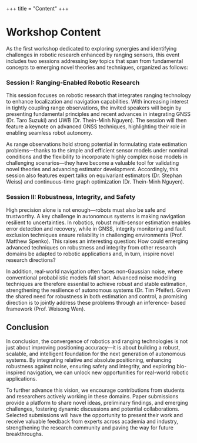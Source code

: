 +++
title = "Content"
+++


# Workshop Content

<p class="uk-text-custom uk-text-justify">
As the first workshop dedicated to exploring synergies and identifying challenges in robotic research
enhanced by ranging sensors, this event includes two sessions addressing key topics that span from
fundamental concepts to emerging novel theories and techniques, organized as follows:
</p>

### Session I: Ranging-Enabled Robotic Research

<p class="uk-text-custom uk-text-justify">
This session focuses on robotic research that integrates ranging technology to enhance localization and
navigation capabilities. With increasing interest in tightly coupling range observations, the invited speakers will
begin by presenting fundamental principles and recent advances in integrating GNSS (Dr. Taro Suzuki) and
UWB (Dr. Thein-Minh Nguyen). The session will then feature a keynote on advanced GNSS techniques,
highlighting their role in enabling seamless robot autonomy.
</p>

<p class="uk-text-custom uk-text-justify">
As range observations hold strong potential in formulating state estimation problems—thanks to the simple
and efficient sensor models under nominal conditions and the flexibility to incorporate highly complex noise
models in challenging scenarios—they have become a valuable tool for validating novel theories and
advancing estimator development. Accordingly, this session also features expert talks on equivariant
estimators (Dr. Stephan Weiss) and continuous-time graph optimization (Dr. Thein-Minh Nguyen).
</p>

### Session II: Robustness, Integrity, and Safety

<p class="uk-text-custom uk-text-justify">
High precision alone is not enough—robots must also be safe and trustworthy. A key challenge in
autonomous systems is making navigation resilient to uncertainties. In robotics, robust multi-sensor estimation
enables error detection and recovery, while in GNSS, integrity monitoring and fault exclusion techniques
ensure reliability in challenging environments (Prof. Matthew Spenko). This raises an interesting question:
How could emerging advanced techniques on robustness and integrity from other research domains be
adapted to robotic applications and, in turn, inspire novel research directions?
</p>

<p class="uk-text-custom uk-text-justify">
In addition, real-world navigation often faces non-Gaussian noise, where conventional probabilistic models
fall short. Advanced noise modeling techniques are therefore essential to achieve robust and stable estimation,
strengthening the resilience of autonomous systems (Dr. Tim Pfeifer). Given the shared need for robustness
in both estimation and control, a promising direction is to jointly address these problems through an inference-
based framework (Prof. Weisong Wen).
</p>


## Conclusion
<p class="uk-text-custom uk-text-justify">
In conclusion, the convergence of robotics and ranging technologies is not just about improving positioning accuracy—it is about building a robust, scalable, and intelligent foundation for the next generation of autonomous systems. By integrating relative and absolute positioning, enhancing robustness against noise, ensuring safety and integrity, and exploring bio-inspired navigation, we can unlock new opportunities for real-world robotic applications.
</p>
<p class="uk-text-custom uk-text-justify">
To further advance this vision, we encourage contributions from students and researchers actively working in these domains. Paper submissions provide a platform to share novel ideas, preliminary findings, and emerging challenges, fostering dynamic discussions and potential collaborations. Selected submissions will have the opportunity to present their work and receive valuable feedback from experts across academia and industry, strengthening the research community and paving the way for future breakthroughs.
</p>
